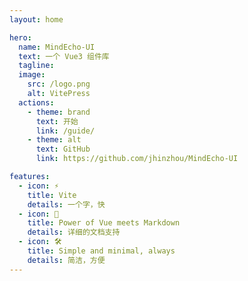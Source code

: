 ```yaml
---
layout: home

hero:
  name: MindEcho-UI
  text: 一个 Vue3 组件库
  tagline: 
  image:
    src: /logo.png
    alt: VitePress
  actions:
    - theme: brand
      text: 开始
      link: /guide/
    - theme: alt
      text: GitHub
      link: https://github.com/jhinzhou/MindEcho-UI

features:
  - icon: ⚡️
    title: Vite
    details: 一个字，快
  - icon: 🖖
    title: Power of Vue meets Markdown
    details: 详细的文档支持
  - icon: 🛠️
    title: Simple and minimal, always
    details: 简洁，方便
---
```

